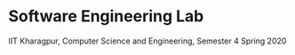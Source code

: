# Software Engineering Lab

IIT Kharagpur,
Computer Science and Engineering,
Semester 4
Spring 2020
